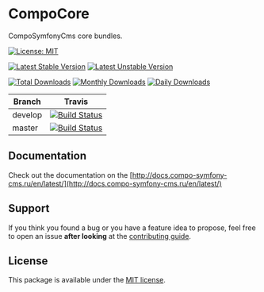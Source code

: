 CompoCore
==========

CompoSymfonyCms core bundles.

[![License: MIT](https://img.shields.io/badge/License-MIT-blue.svg)](https://opensource.org/licenses/MIT)

[![Latest Stable Version](https://poser.pugx.org/comporu/compo-core/v/stable)](https://packagist.org/packages/comporu/compo-core)
[![Latest Unstable Version](https://poser.pugx.org/comporu/compo-core/v/unstable)](https://packagist.org/packages/comporu/compo-core)

[![Total Downloads](https://poser.pugx.org/comporu/compo-core/downloads)](https://packagist.org/packages/comporu/compo-core)
[![Monthly Downloads](https://poser.pugx.org/comporu/compo-core/d/monthly)](https://packagist.org/packages/comporu/compo-core)
[![Daily Downloads](https://poser.pugx.org/comporu/compo-core/d/daily)](https://packagist.org/packages/comporu/compo-core)


Branch | Travis |
------ | ------ |
develop| [![Build Status](https://travis-ci.org/comporu/compo-core.svg?branch=develop)](https://travis-ci.org/comporu/compo-core) | 
master | [![Build Status](https://travis-ci.org/comporu/compo-core.svg?branch=master)](https://travis-ci.org/comporu/compo-core) | 

## Documentation

Check out the documentation on the [http://docs.compo-symfony-cms.ru/en/latest/](http://docs.compo-symfony-cms.ru/en/latest/)

## Support

If you think you found a bug or you have a feature idea to propose, feel free to open an issue
**after looking** at the [contributing guide](CONTRIBUTING.md).

## License

This package is available under the [MIT license](LICENSE).

